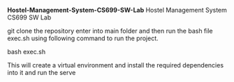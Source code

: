 **Hostel-Management-System-CS699-SW-Lab**
Hostel Management System CS699 SW Lab

git clone the repository enter into main folder and then run the bash file exec.sh using following command to run the project.

bash exec.sh

This will create a virtual environment and install the required dependencies into it and run the serve
